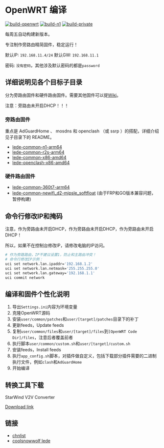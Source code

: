 # OpenWRT 编译

[![build-openwrt](https://github.com/alecthw/openwrt-actions/actions/workflows/build-openwrt.yml/badge.svg)](https://github.com/alecthw/openwrt-actions/actions/workflows/build-openwrt.yml)
[![build-n1](https://github.com/alecthw/openwrt-actions/actions/workflows/build-n1.yml/badge.svg)](https://github.com/alecthw/openwrt-actions/actions/workflows/build-n1.yml)
[![build-private](https://github.com/alecthw/openwrt-actions/actions/workflows/build-private.yml/badge.svg)](https://github.com/alecthw/openwrt-actions/actions/workflows/build-private.yml)

每周五自动构建新版本。

专注制作旁路由精简固件，稳定运行！

默认IP: `192.168.11.4/24`
默认GW: `192.168.11.1`

密码: `没有密码`，其他涉及默认密码的都是`password`

## 详细说明见各个目标子目录

分为旁路由固件和硬件路由固件。需要其他固件可以提[Wiki](https://github.com/alecthw/openwrt-actions/wiki)。

注意：旁路由未开启DHCP！！！

### 旁路由固件

重点是 AdGuardHome 、 mosdns 和 openclash （或 ssrp ）的搭配，详细介绍见子目录下的 README。

- [lede-common-n1-arm64](user/lede-common-n1-arm64/README.md)
- [lede-common-r2s-arm64](user/lede-common-r2s-arm64/README.md)
- [lede-common-x86-amd64](user/lede-common-x86-amd64/README.md)
- [lede-openclash-x86-amd64](user/lede-openclash-x86-amd64/README.md)

### 硬件路由固件

- [lede-common-360t7-arm64](user/lede-common-360t7-arm64/README.md)
- [lede-common-newifi_d2-mipsle_softfloat](user/lede-common-newifi_d2-mipsle_softfloat/README.md) (由于FRP和GO版本兼容问题，暂停构建)

## 命令行修改IP和掩码

注意，作为旁路由未开启DHCP，作为旁路由未开启DHCP，作为旁路由未开启DHCP！

所以，如果不在控制台修改IP，请修改电脑的IP访问。

```bash
# 作为旁路路由，IP不建议设置1，防止和主路由冲突！
# 命令行修改IP示例：
uci set network.lan.ipaddr='192.168.1.2'
uci set network.lan.netmask='255.255.255.0'
uci set network.lan.gateway='192.168.1.1'
uci commit network
```

## 编译和固件个性化说明

1. 导出`Settings.ini`内容为环境变量
2. 克隆OpenWRT源码
3. 安装`user/common/patches`和`user/[target]/patches`目录下的补丁
4. 更新feeds，Update feeds
5. 复制`user/common/files`和`user/[target]/files`到`[OpenWRT Code Dir]/files`，注意后者覆盖前者
6. 执行脚本`user/common/custom.sh`和`user/[target]/custom.sh`
7. 安装feeds，Install feeds
8. 执行`app_config.sh`脚本，对插件做自定义，包括下载部分插件需要的二进制执行文件，例如`clash`和`AdGuardHome`
9. 开始编译

## 转换工具下载

StarWind V2V Converter

[Download link](https://www.starwindsoftware.com/tmplink/starwindconverter.exe)


## 链接

- [chnlist](https://github.com/alecthw/chnlist)
- [coolsnowwolf lede](https://github.com/coolsnowwolf/lede)
